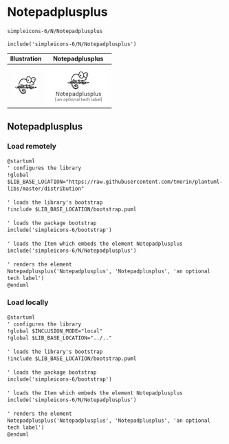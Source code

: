 # Notepadplusplus


```text
simpleicons-6/N/Notepadplusplus
```

```text
include('simpleicons-6/N/Notepadplusplus')
```



| Illustration | Notepadplusplus |
| :---: | :---: |
| ![illustration for Illustration](../../simpleicons-6/N/Notepadplusplus.png) | ![illustration for Notepadplusplus](../../simpleicons-6/N/Notepadplusplus.Local.png) |




## Notepadplusplus

### Load remotely
```plantuml
@startuml
' configures the library
!global $LIB_BASE_LOCATION="https://raw.githubusercontent.com/tmorin/plantuml-libs/master/distribution"

' loads the library's bootstrap
!include $LIB_BASE_LOCATION/bootstrap.puml

' loads the package bootstrap
include('simpleicons-6/bootstrap')

' loads the Item which embeds the element Notepadplusplus
include('simpleicons-6/N/Notepadplusplus')

' renders the element
Notepadplusplus('Notepadplusplus', 'Notepadplusplus', 'an optional tech label')
@enduml
```

### Load locally
```plantuml
@startuml
' configures the library
!global $INCLUSION_MODE="local"
!global $LIB_BASE_LOCATION="../.."

' loads the library's bootstrap
!include $LIB_BASE_LOCATION/bootstrap.puml

' loads the package bootstrap
include('simpleicons-6/bootstrap')

' loads the Item which embeds the element Notepadplusplus
include('simpleicons-6/N/Notepadplusplus')

' renders the element
Notepadplusplus('Notepadplusplus', 'Notepadplusplus', 'an optional tech label')
@enduml
```

